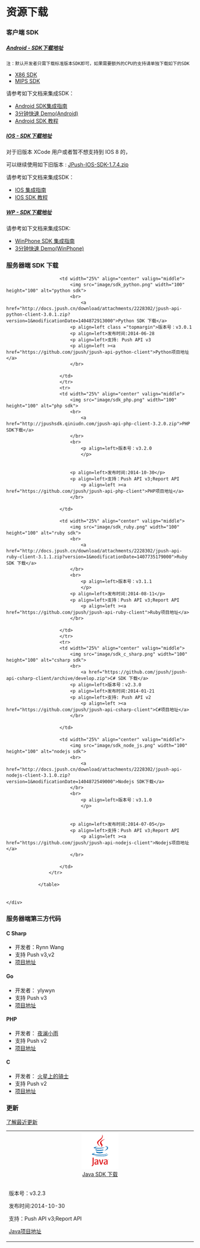 <h1> 资源下载</h1>

### 客户端 SDK

##### [Android - SDK下载地址][0]

```
注：默认开发者只需下载标准版本SDK即可，如果需要额外的CPU的支持请单独下载如下的SDK
```
+ [X86 SDK](https://www.jpush.cn/downloads/sdk/android-with-x86/)
+ [MIPS SDK](https://www.jpush.cn/downloads/sdk/android-with-mips/)

请参考如下文档来集成SDK：

* [Android SDK集成指南][1]
* [3分钟快速 Demo(Android)][2]
* [Android SDK 教程][3]

##### [IOS - SDK下载地址][4]

对于旧版本 XCode 用户或者暂不想支持到 IOS 8 的，


可以继续使用如下旧版本 :
[ JPush-IOS-SDK-1.7.4.zip ](http://docs.jpush.cn/download/attachments/7864408/JPush-iOS-SDK-1.7.4.zip?version=1&modificationDate=1411121271000)


请参考如下文档来集成SDK：

* [IOS 集成指南][6]
* [IOS SDK 教程][7]

##### [WP - SDK下载地址][8]

请参考如下文档来集成SDK:

* [WinPhone SDK 集成指南][9]
* [3分钟快速 Demo(WinPhone)][10]


### 服务器端 SDK 下载


<div class="row">
    <div class="col-md-8"> <!-- left content -->
        <div class="panel panel-default">
            <div class="panel-heading">
            </div>
            <div class = "panel-content home_section">
            	<table width="10%">
            		<tr>
            			<td width="25%" align="center" valign="middle">
            				<img src="image/sdk_java.png" width="100" height="100" alt="java sdk">
            				<br>
            					<a href="http://docs.jpush.cn/download/attachments/2228302/jpush-client-3.2.3.zip?version=2&modificationDate=1415166491000">Java SDK 下载</a>
            				</br>
            				<br>
            					<p align=left>版本号：v3.2.3
            					</p>
            				<p align=left >发布时间:2014-10-30</p>
            				<p align=left >支持：Push API v3;Report API
            				<p align=left ><a href="https://github.com/jpush/jpush-api-java-client">Java项目地址</a>
            				</br>
            			</td>

            			<td width="25%" align="center" valign="middle">
            				<img src="image/sdk_python.png" width="100" height="100" alt="python sdk">
            				<br>
            					<a href="http://docs.jpush.cn/download/attachments/2228302/jpush-api-python-client-3.0.1.zip?version=1&modificationDate=1404872913000">Python SDK 下载</a>
            				<p align=left class ="topmargin">版本号：v3.0.1
            				<p align=left>发布时间:2014-06-28
            				<p align=left>支持: Push API v3
            				<p align=left ><a href="https://github.com/jpush/jpush-api-python-client">Python项目地址</a>
            				</br>

            			</td>
                        </tr>
                        <tr>
            			<td width="25%" align="center" valign="middle">
            				<img src="image/sdk_php.png" width="100" height="100" alt="php sdk">
            				<br>
            					<a href="http://jpushsdk.qiniudn.com/jpush-api-php-client-3.2.0.zip">PHP SDK下载</a>
            				</br>
            				<br>
            					<p align=left>版本号：v3.2.0
            					</p>
            				
            			
            				<p align=left>发布时间:2014-10-30</p>
            				<p align=left>支持：Push API v3;Report API
            					<p align=left ><a href="https://github.com/jpush/jpush-api-php-client">PHP项目地址</a>
            				</br>

            			</td>
            		
            			<td width="25%" align="center" valign="middle">
            				<img src="image/sdk_ruby.png" width="100" height="100" alt="ruby sdk">
            				<br>
            					<a href="http://docs.jpush.cn/download/attachments/2228302/jpush-api-ruby-client-3.1.1.zip?version=1&modificationDate=1407735179000">Ruby SDK 下载</a>
            				</br>
            				<br>
            					<p align=left>版本号：v3.1.1
            					</p>
            				<p align=left>发布时间:2014-08-11</p>
            				<p align=left>支持：Push API v3;Report API
            					<p align=left ><a href="https://github.com/jpush/jpush-api-ruby-client">Ruby项目地址</a>
            				</br>

            			</td>
                        </tr>
                        <tr>
            			<td width="25%" align="center" valign="middle">
            				<img src="image/sdk_c_sharp.png" width="100" height="100" alt="csharp sdk">
            				<br>
            					<a href="https://github.com/jpush/jpush-api-csharp-client/archive/develop.zip">C# SDK 下载</a>
            				<p align=left>版本号：v2.3.0
            				<p align=left>发布时间:2014-01-21
            				<p align=left>支持: Push API v2
            					<p align=left ><a href="https://github.com/jpush/jpush-api-csharp-client">C#项目地址</a>
            				</br>

            			</td>

            			<td width="25%" align="center" valign="middle">
            				<img src="image/sdk_node_js.png" width="100" height="100" alt="nodejs sdk">
            				<br>
            					<a href="http://docs.jpush.cn/download/attachments/2228302/jpush-api-nodejs-client-3.1.0.zip?version=1&modificationDate=1404872549000">Nodejs SDK下载</a>
            				</br>
            				<br>
            					<p align=left>版本号：v3.1.0
            					</p>
            				
            			
            				<p align=left>发布时间:2014-07-05</p>
            				<p align=left>支持：Push API v3;Report API
            					<p align=left ><a href="https://github.com/jpush/jpush-api-nodejs-client">Nodejs项目地址</a>
            				</br>

            			</td>
            		</tr>
            
            	</table>
        
      
    </div>
</div>


### 服务器端第三方代码

#### C Sharp

+ 开发者：Rynn Wang 
+ 支持 Push v3,v2 
+ [项目地址](https://jpush.codeplex.com/)

#### Go

+ 开发者： ylywyn
+ 支持 Push v3
+ [项目地址](https://github.com/ylywyn/jpush-api-go-client)

#### PHP

+ 开发者： [夜澜小雨](http://www.yelanxiaoyu.com)
+ 支持 Push v2
+ [项目地址](http://www.yelanxiaoyu.com/code/phonegap%E5%BC%80%E5%8F%91/jpush_push_php_server.html)

#### C

+ 开发者： [火星上的骑士](http://www.weibo.com/issacsonjj)
+ 支持 Push v2
+ [项目地址](https://github.com/issacsonjj/JPushDemo)


### 更新

[了解最近更新][11]

[0]: https://www.jpush.cn/downloads/sdk/android/
[1]: ../guideline/android_guide
[2]: ../guideline/android_3m
[3]: ../client/android_tutorials
[4]: http://www.jpush.cn/downloads/sdk/ios8
[5]: http://docs.jpush.cn/download/attachments/7864408/JPush-iOS-SDK-1.7.4.zip?version=1&modificationDate=1411121271000
[6]: ../guideline/ios_guide
[7]: ../client/ios_tutorials
[8]: https://www.jpush.cn/downloads/sdk/winphone/
[9]: ../guideline/winphone_guide
[10]: ../guideline/winphone_3m
[11]: ../updates
